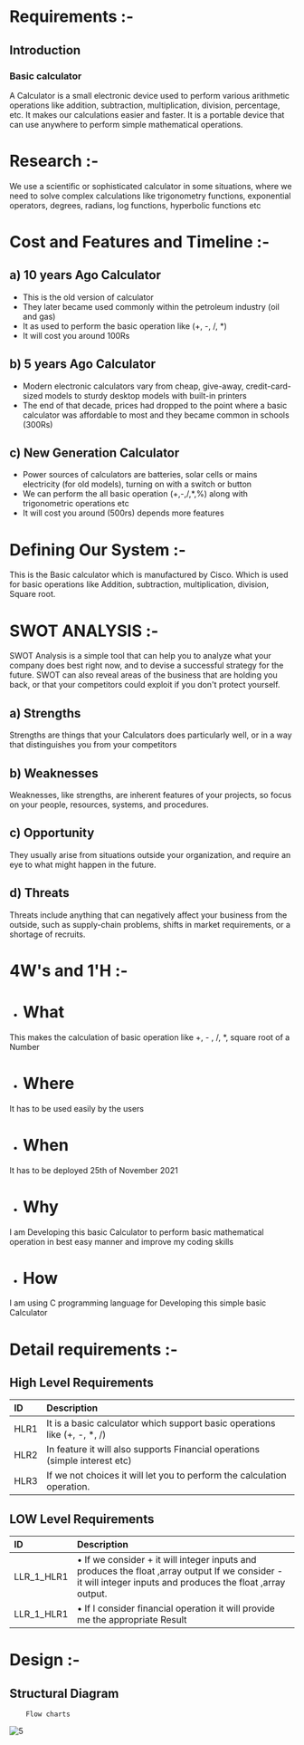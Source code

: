 
# Requirements :-
## Introduction 
### Basic calculator
A Calculator is a small electronic device used to perform various arithmetic operations like addition, subtraction, multiplication, division, percentage, etc. It makes our calculations easier and faster. It is a portable device that can use anywhere to perform simple mathematical operations.


# Research :-
We use a scientific or sophisticated calculator in some situations, where we need to solve complex calculations like trigonometry functions, exponential operators, degrees, radians, log functions, hyperbolic functions etc

# Cost and Features and Timeline :-




## a)	10 years Ago Calculator

- This is the old version of calculator
- They later became used commonly within the petroleum industry (oil and gas)
- It as used to perform the basic operation like (+, -, /, *)
- It will cost you around 100Rs

## b)  5 years Ago Calculator 

- Modern electronic calculators vary from cheap, give-away, credit-card-sized models to sturdy desktop models with built-in printers
- The end of that decade, prices had dropped to the point where a basic calculator was affordable to most and they became common in schools (300Rs)

## c)  	New Generation Calculator 

- Power sources of calculators are batteries, solar cells or mains electricity (for old models), turning on with a switch or button
- We can perform the all basic operation (+,-,/,*,%) along with trigonometric operations etc
- It will cost you around (500rs) depends more features

# Defining Our System :-
This is the Basic calculator which is manufactured by Cisco. Which is used for basic operations like Addition, subtraction, multiplication, division,  Square root.

# SWOT ANALYSIS :-
SWOT Analysis is a simple tool that can help you to analyze what your company does best right now, and to devise a successful strategy for the future. SWOT can also reveal areas of the business that are holding you back, or that your competitors could exploit if you don't protect yourself.
## a) Strengths 
Strengths are things that your Calculators does particularly well, or in a way that distinguishes you from your competitors
## b) Weaknesses
Weaknesses, like strengths, are inherent features of your projects, so focus on your people, resources, systems, and procedures. 
## c)  Opportunity
They usually arise from situations outside your organization, and require an eye to what might happen in the future.   
## d) Threats 
Threats include anything that can negatively affect your business from the outside, such as supply-chain problems, shifts in market requirements, or a shortage of recruits.

# 4W's and 1'H :-
- # What
This makes the calculation of basic operation like +, - , /, *, square root of a Number
- # Where 
 It has to be used easily by the users
- # When
It has to be deployed 25th of November 2021
- # Why
 I am Developing this basic Calculator to perform basic mathematical operation in best easy manner and improve my coding skills
- # How
 I am using C programming language for Developing this simple basic Calculator
 # Detail requirements :-
 ## High Level Requirements






 | ID     | Description                |
 | :------- | :------------------------- |
 | HLR1|  It is a basic calculator which support basic operations like (+, -, *, /)                          |
 | HLR2|  In feature it will also supports Financial operations (simple interest etc) |
 | HLR3|  If we not choices it will let you to perform the calculation operation. |

## LOW Level Requirements


 | ID     | Description                       |
 | :------- | :-------------------------------- |
 | LLR_1_HLR1 | • If we consider + it will integer inputs and produces the float ,array output 	If we consider - it will integer inputs and produces the float ,array output.        
 |LLR_1_HLR1|•	If I consider financial operation it will provide me the appropriate Result|

 # Design :-
 ## Structural Diagram 
        Flow charts
 ![5](https://user-images.githubusercontent.com/55504490/142439093-c0dda21c-3276-4c5d-8ba0-20626f787602.jpg)
       

 
